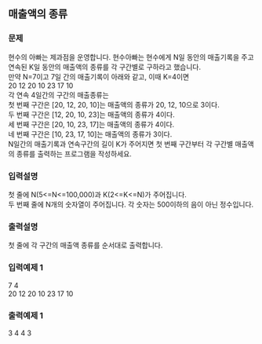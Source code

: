 ## 매출액의 종류
### 문제
현수의 아빠는 제과점을 운영합니다. 현수아빠는 현수에게 N일 동안의 매출기록을 주고 연속된 K일 동안의 매출액의 종류를 각 구간별로 구하라고 했습니다.<br>
만약 N=7이고 7일 간의 매출기록이 아래와 같고, 이때 K=4이면<br> 
20 12 20 10 23 17 10<br>
각 연속 4일간의 구간의 매출종류는<br> 
첫 번째 구간은 [20, 12, 20, 10]는 매출액의 종류가 20, 12, 10으로 3이다.<br>
두 번째 구간은 [12, 20, 10, 23]는 매출액의 종류가 4이다.<br>
세 번째 구간은 [20, 10, 23, 17]는 매출액의 종류가 4이다.<br>
네 번째 구간은 [10, 23, 17, 10]는 매출액의 종류가 3이다.<br>
 N일간의 매출기록과 연속구간의 길이 K가 주어지면 첫 번째 구간부터 각 구간별 매출액의 종류를 출력하는 프로그램을 작성하세요.
### 입력설명
첫 줄에 N(5<=N<=100,000)과 K(2<=K<=N)가 주어집니다.<br>
두 번째 줄에 N개의 숫자열이 주어집니다. 각 숫자는 500이하의 음이 아닌 정수입니다.
### 출력설명
첫 줄에 각 구간의 매출액 종류를 순서대로 출력합니다.
### 입력예제 1                                   
7 4 <br>
 20 12 20 10 23 17 10
### 출력예제 1
 3 4 4 3
